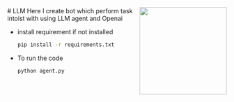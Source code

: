 
<img src="https://pngtree.com/freepng/book-stack-multiple-books_8387142.html" align="right" height="200" width="200"/>
# LLM
Here I create bot which perform task intoist with using LLM agent and Openai

* install requirement if not installed
  ```sh
  pip install -r requirements.txt
  ```  

* To run the code
  ```sh
  python agent.py
  ``` 
